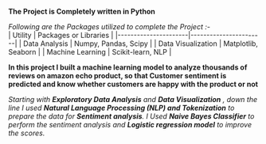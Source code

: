 **The Project is Completely written in Python**<br>

*Following are the Packages utilized to complete the Project :-*<br>
| Utility              | Packages or Libraries            |
|----------------------|-----------------------|
| Data Analysis        | Numpy, Pandas, Scipy  |
| Data Visualization   | Matplotlib, Seaborn   |
|   Machine Learning     | Scikit-learn, NLP          |

**In this project I built a machine learning model to analyze thousands of reviews on amazon echo product, so that Customer sentiment is predicted and know whether customers are happy with the product or not** 

*Starting with **Exploratory Data Analysis** and **Data Visualization** , down the line I used **Natural Language Processing (NLP) and Tokenization** to prepare the data for **Sentiment analysis**. I Used **Naive Bayes Classifier** to perform the sentiment analysis and **Logistic regression model** to improve the scores.*
